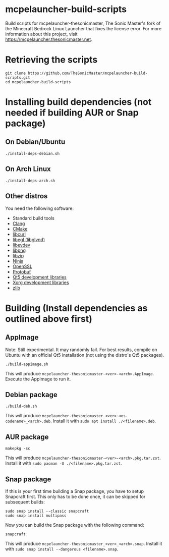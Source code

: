 # mcpelauncher-build-scripts
Build scripts for mcpelauncher-thesonicmaster, The Sonic Master's fork of the
Minecraft Bedrock Linux Launcher that fixes the license error. For more
information about this project, visit https://mcpelauncher.thesonicmaster.net.
# Retrieving the scripts
```
git clone https://github.com/TheSonicMaster/mcpelauncher-build-scripts.git
cd mcpelauncher-build-scripts
```
# Installing build dependencies (not needed if building AUR or Snap package)
## On Debian/Ubuntu
```
./install-deps-debian.sh
```
## On Arch Linux
```
./install-deps-arch.sh
```
## Other distros
You need the following software:

- Standard build tools
- [Clang](https://clang.llvm.org/)
- [CMake](https://cmake.org/)
- [libcurl](https://curl.se/libcurl/)
- [libegl (libglvnd)](https://github.com/NVIDIA/libglvnd)
- [libevdev](https://www.freedesktop.org/software/libevdev/doc/latest/)
- [libpng](http://www.libpng.org/pub/png/libpng.html)
- [libzip](https://libzip.org/)
- [Ninja](https://ninja-build.org/)
- [OpenSSL](https://www.openssl.org/)
- [Protobuf](https://developers.google.com/protocol-buffers/)
- [Qt5 development libraries](https://www.qt.io/)
- [Xorg development libraries](https://xorg.freedesktop.org/)
- [zlib](https://zlib.net/)

# Building (Install dependencies as outlined above first)
## AppImage
Note: Still experimental. It may randomly fail. For best results, compile on
Ubuntu with an official Qt5 installation (not using the distro's Qt5 packages).
```
./build-appimage.sh
```
This will produce `mcpelauncher-thesonicmaster-<ver>-<arch>.AppImage`.
Execute the AppImage to run it.
## Debian package
```
./build-deb.sh
```
This will produce `mcpelauncher-thesonicmaster_<ver>~<os-codename>_<arch>.deb`.
Install it with `sudo apt install ./<filename>.deb`.
## AUR package
```
makepkg -sc
```
This will produce `mcpelauncher-thesonicmaster-<ver>-<arch>.pkg.tar.zst`.
Install it with `sudo pacman -U ./<filename>.pkg.tar.zst`.
## Snap package
If this is your first time building a Snap package, you have to setup Snapcraft
first. This only has to be done once, it can be skipped for subsequent builds:
```
sudo snap install --classic snapcraft
sudo snap install multipass
```
Now you can build the Snap package with the following command:
```
snapcraft
```
This will produce `mcpelauncher-thesonicmaster_<ver>_<arch>.snap`.
Install it with `sudo snap install --dangerous <filename>.snap`.
